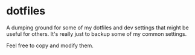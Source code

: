 # dotfiles

A dumping ground for some of my dotfiles and dev settings that might be useful for others. It's really just to backup some of my common settings.

Feel free to copy and modify them.

